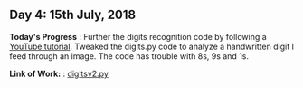 ## Day 4: 15th July, 2018
**Today's Progress** : Further the digits recognition code by following a [YouTube tutorial](https://www.youtube.com/watch?v=hB6IlpqHy-o). Tweaked the digits.py code to analyze a handwritten digit I feed through an image. The code has trouble with 8s, 9s and 1s.

**Link of Work:** : [digitsv2.py](https://github.com/charlesfig/100_Days_Of_ML_Code/blob/master/Day%204/digitsv2.py)

